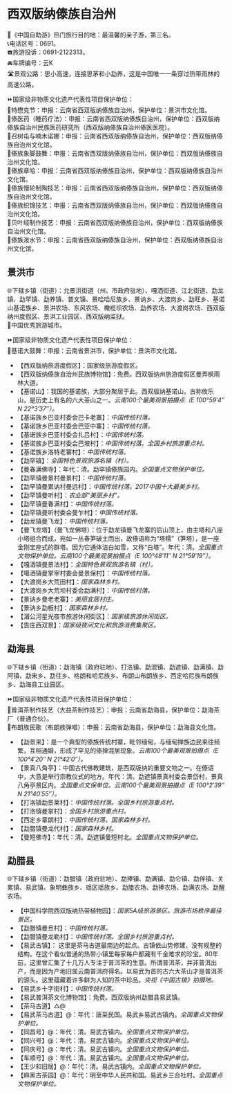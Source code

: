 # 西双版纳傣族自治州  
🧾《中国自助游》热门旅行目的地：最温馨的亲子游，第三名。  
📞电话区号：0691。  
☎️旅游投诉：0691-2122313。  
🚘车牌编号：云K  
🛣️景观公路：思小高速，连接思茅和小勐养，这是中国唯一一条穿过热带雨林的高速公路。  
  
⏩国家级非物质文化遗产代表性项目保护单位：  
🔸特懋克节：申报：云南省西双版纳傣族自治州，保护单位：景洪市文化馆。  
🔸傣医药（睡药疗法）：申报：云南省西双版纳傣族自治州，保护单位：西双版纳傣族自治州民族医药研究所（西双版纳傣族自治州傣医医院）。  
🔸召树屯与喃木诺娜：申报：云南省西双版纳傣族自治州，保护单位：西双版纳傣族自治州文化馆。  
🔸傣族象脚鼓舞：申报：云南省西双版纳傣族自治州，保护单位：西双版纳傣族自治州文化馆。  
🔸傣族章哈：申报：云南省西双版纳傣族自治州，保护单位：西双版纳傣族自治州文化馆。  
🔸傣族慢轮制陶技艺：申报：云南省西双版纳傣族自治州，保护单位：西双版纳傣族自治州文化馆。  
🔸傣族织锦技艺：申报：云南省西双版纳傣族自治州，保护单位：西双版纳傣族自治州文化馆。  
🔸贝叶经制作技艺：申报：云南省西双版纳傣族自治州，保护单位：西双版纳傣族自治州文化馆。  
🔸傣族泼水节：申报：云南省西双版纳傣族自治州，保护单位：西双版纳傣族自治州文化馆。  

## 景洪市  
🌐下辖乡镇（街道）：允景洪街道（州、市政府驻地）、嘎洒街道、江北街道、勐龙镇、勐罕镇、勐养镇、普文镇、景哈哈尼族乡、景讷乡、大渡岗乡、勐旺乡、基诺山基诺族乡、景洪农场、东风农场、橄榄坝农场、勐养农场、大渡岗农场、西双版纳州度假区、景洪工业园区、西双版纳监狱。  
🏅中国优秀旅游城市。  
  
⏩国家级非物质文化遗产代表性项目保护单位：  
🔸基诺大鼓舞：申报：云南省景洪市，保护单位：景洪市文化馆。  
  
* 【西双版纳旅游度假区】：国家级旅游度假区。  
* 【西双版纳傣族自治州民族博物馆】：免费。西双版纳州旅游度假区曼弄枫雨林大道。  
* 【基诺山】：我国的基诺族，大部分聚居于此。西双版纳基诺山，古称攸乐山，是历史上有名的六大茶山之一。*云南100个最美观景拍摄点（E 100°59′4″ N 22°3′37″）。*  
* 【基诺族乡巴亚村委会巴卡老寨】：*中国传统村落。*  
* 【基诺族乡巴亚村委会巴亚中寨】：*中国传统村落。*  
* 【基诺族乡巴亚村委会扎吕村】：*中国传统村落。*  
* 【基诺族乡巴亚村委会巴坡村】：*中国传统村落。全国乡村旅游重点村。*  
* 【基诺族乡洛特老寨村】：*中国传统村落。*  
* 【勐罕镇】：*全国特色景观旅游名镇（村）。*  
* 【曼春满佛寺】：年代：清。勐罕镇傣族园内。*全国重点文物保护单位。*
* 【勐罕镇曼景村曼景村】：*中国传统村落。*  
* 【勐罕镇曼累讷村曼远村】：*中国传统村落。2017中国十大最美乡村。*  
* 【勐罕镇曼听村】：*农业部“美丽乡村”。*  
* 【勐罕镇曼春满村】：*中国传统村落。*  
* 【勐罕镇曼听村委会曼乍村】：*中国传统村落。*  
* 【勐龙镇曼飞龙】：*中国传统村落。*  
* 【曼飞龙塔】（曼飞龙佛塔）：位于勐龙镇曼飞龙寨的后山顶上，由主塔和八座小塔组合而成，宛如一丛春笋破土而出，故傣语称为“塔糯”（笋塔），是一座金刚宝座式的群塔。因为它通体洁白如雪，又称“白塔”。年代：清。*全国重点文物保护单位。云南100个最美观景拍摄点（E 100°48′11″ N 21°59′19″）。*  
* 【嘎洒镇曼景法村】：*全国特色景观旅游名镇（村）。*  
* 【噶洒镇曼掌宰村委会曼景保村】：*中国传统村落。*  
* 【大渡岗乡大荒田村】：*国家森林乡村。*  
* 【大渡岗乡大荒坝村委会勐满村】：*中国传统村落。*  
* 【景讷乡曼老老寨】：*美丽宜居村庄。*  
* 【景讷乡勐板村】：*国家森林乡村。*  
* 【湄公河星光夜市旅游休闲街区】：*国家级旅游休闲街区。*  
* 【告庄西双景】：*国家级夜间文化和旅游消费集聚区。*

## 勐海县  
🌐下辖乡镇（街道）：勐海镇（政府驻地）、打洛镇、勐混镇、勐遮镇、勐满镇、勐阿镇、勐宋乡、勐往乡、格朗和哈尼族乡、布朗山布朗族乡、西定哈尼族布朗族乡、勐海县工业园区。  
  
⏩国家级非物质文化遗产代表性项目保护单位：  
🔸普洱茶制作技艺（大益茶制作技艺）：申报：云南省勐海县，保护单位：勐海茶厂（普通合伙）。  
🔸布朗族民歌（布朗族弹唱）：申报：云南省勐海县，保护单位：勐海县文化馆。  
  
* 【勐景来】：是一个典型的傣族传统村寨，毗邻缅甸，与缅甸掸族边民来往频繁，互相通婚，形成了罕见的傣掸混居现象。*云南100个最美观景拍摄点（E 100°4′20″ N 21°42′0″）。*  
* 【景真八角亭】：中国古代佛教建筑，是西双版纳的重要文物之一。在傣语中，大意是举行宗教仪式的地方。年代：清。勐遮镇景真村委会景岱村，景真八角亭景区内。*全国重点文保单位。云南100个最美观景拍摄点（E 100°2′39″ N 21°40′55″）。*  
* 【打洛镇勐景莱村】：*中国传统村落。全国乡村旅游重点村。*  
* 【打洛镇曼掌村】：*全国乡村旅游重点村。*  
* 【西定乡章朗村】：*中国传统村落。国家森林乡村。*  
* 【勐腊镇曼龙代村】：*国家森林乡村。*  
* 【曼短佛寺】：年代：清。勐遮镇曼短村北。*全国重点文物保护单位。*  
  
## 勐腊县  
🌐下辖乡镇（街道）：勐腊镇（政府驻地）、勐捧镇、勐满镇、勐仑镇、勐伴镇、关累镇、易武镇、象明彝族乡、瑶区瑶族乡、勐腊农场、勐捧农场、勐满农场、勐醒农场。  
  
* 【中国科学院西双版纳热带植物园】：*国家5A级旅游景区。旅游市场秩序最佳景区。*  
* 【勐腊镇曼旦村】：*中国传统村落。*  
* 【勐腊镇曼龙勒村】：*中国传统村落。全国乡村旅游重点村。*  
* 【易武古镇】： 这里是茶马古道最南边的起点。古镇依山势修建，没有规整的结构。在这个看似普通的热带小镇里每家每户都藏有千金难求的珍宝。80年前，这里曾汇集了十几万人专注于普洱茶的生意。所谓普洱茶，并非普洱出产，而是因为产地旧属云南普洱府得名。以易武为首的古六大茶山才是普洱茶的源头。这里蕴藏着许多鲜为人知的茶中珍品。*央视《中国古镇》拍摄地。*  
* 【易武乡十字街村】：*中国传统村落。*  
* 【易武普洱茶文化博物馆】：免费。西双版纳州勐腊县易武镇。  
* 【茶马古道】△@  
* 【易武茶马古道】@：年代：唐至民国。易武乡易武古镇内。*全国重点文物保护单位。*  
* 【同昌号】@：年代：清。易武古镇内。*全国重点文物保护单位。*  
* 【同兴号】@：年代：清。易武古镇内。*全国重点文物保护单位。*  
* 【同庆号】@：年代：清。易武古镇内。*全国重点文物保护单位。*  
* 【车顺号】@：年代：清。易武古镇内。*全国重点文物保护单位。*  
* 【王少和旧居】@：年代：清。易武古镇内。*全国重点文物保护单位。*  
* 【麻黑古茶园】@：年代：明至中华人民共和国。易武乡三合社村。*全国重点文物保护单位。*  